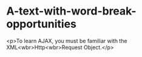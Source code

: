 # A-text-with-word-break-opportunities
&lt;p>To learn AJAX, you must be familiar with the XML&lt;wbr>Http&lt;wbr>Request Object.&lt;/p>
